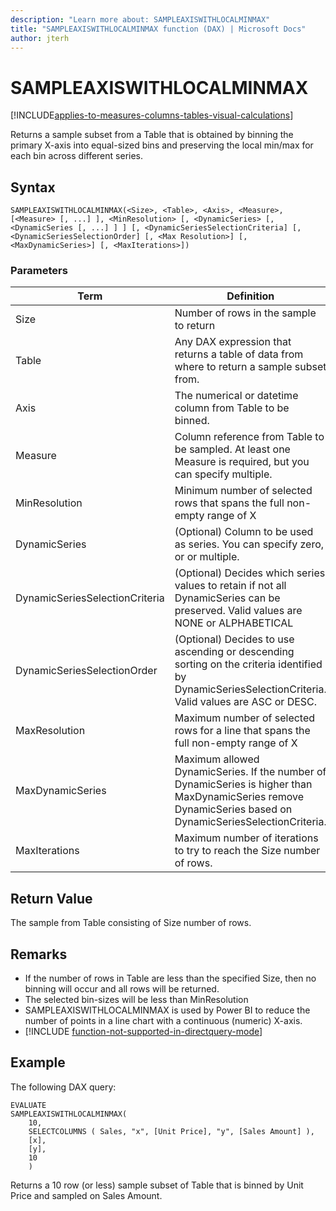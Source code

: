 ```yaml
---
description: "Learn more about: SAMPLEAXISWITHLOCALMINMAX"
title: "SAMPLEAXISWITHLOCALMINMAX function (DAX) | Microsoft Docs"
author: jterh
---
```


# SAMPLEAXISWITHLOCALMINMAX

[!INCLUDE[applies-to-measures-columns-tables-visual-calculations](includes/applies-to-measures-columns-tables-visual-calculations.md)]

Returns a sample subset from a Table that is obtained by binning the primary X-axis into equal-sized bins and preserving the local min/max for each bin across different series.

## Syntax

```dax
SAMPLEAXISWITHLOCALMINMAX(<Size>, <Table>, <Axis>, <Measure>, [<Measure> [, ...] ], <MinResolution> [, <DynamicSeries> [, <DynamicSeries [, ...] ] ] [, <DynamicSeriesSelectionCriteria] [, <DynamicSeriesSelectionOrder] [, <Max Resolution>] [, <MaxDynamicSeries>] [, <MaxIterations>]) 
```

### Parameters

|Term|Definition|  
|--------|--------------|  
|Size|Number of rows in the sample to return|
|Table|Any DAX expression that returns a table of data from where to return a sample subset from.|
|Axis|The numerical or datetime column from Table to be binned.|
|Measure| Column reference from Table to be sampled. At least one Measure is required, but you can specify multiple.|
|MinResolution| Minimum number of selected rows that spans the full non-empty range of X|
|DynamicSeries| (Optional) Column to be used as series. You can specify zero, or or multiple.|
|DynamicSeriesSelectionCriteria| (Optional) Decides which series values to retain if not all DynamicSeries can be preserved. Valid values are NONE or ALPHABETICAL|
|DynamicSeriesSelectionOrder| (Optional) Decides to use ascending or descending sorting on the criteria identified by DynamicSeriesSelectionCriteria. Valid values are ASC or DESC.|
|MaxResolution| Maximum number of selected rows for a line that spans the full non-empty range of X|
|MaxDynamicSeries|Maximum allowed DynamicSeries. If the number of DynamicSeries is higher than MaxDynamicSeries remove DynamicSeries based on DynamicSeriesSelectionCriteria.|
|MaxIterations|Maximum number of iterations to try to reach the Size number of rows.

## Return Value

The sample from Table consisting of Size number of rows.

## Remarks
- If the number of rows in Table are less than the specified Size, then no binning will occur and all rows will be returned.
- The selected bin-sizes will be less than MinResolution
- SAMPLEAXISWITHLOCALMINMAX is used by Power BI to reduce the number of points in a line chart with a continuous (numeric) X-axis.
- [!INCLUDE [function-not-supported-in-directquery-mode](includes/function-not-supported-in-directquery-mode.md)]

## Example

The following DAX query:

```dax
EVALUATE
SAMPLEAXISWITHLOCALMINMAX(
	10,
	SELECTCOLUMNS ( Sales, "x", [Unit Price], "y", [Sales Amount] ),
    [x],
    [y],
	10
	)
```

Returns a 10 row (or less) sample subset of Table that is binned by Unit Price and sampled on Sales Amount.